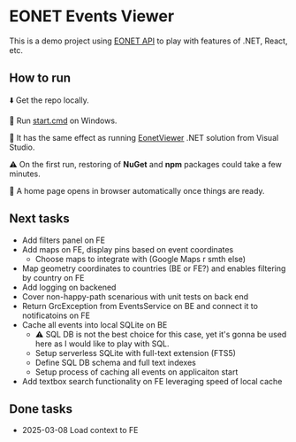 # EONET Events Viewer

This is a demo project using [EONET API](https://eonet.gsfc.nasa.gov/docs/v3) to play with features of .NET, React, etc.

## How to run

⬇️ Get the repo locally.

🚀 Run [start.cmd](/start.cmd) on Windows.

🦄 It has the same effect as running [EonetViewer](backend\EonetViewer\EonetViewer.sln) .NET solution from Visual Studio.

⚠️ On the first run, restoring of **NuGet** and **npm** packages could take a few minutes.

🔗 A home page opens in browser automatically once things are ready.

## Next tasks

- Add filters panel on FE
- Add maps on FE, display pins based on event coordinates
  - Choose maps to integrate with (Google Maps r smth else)
- Map geometry coordinates to countries (BE or FE?) and enables filtering by country on FE
- Add logging on backened
- Cover non-happy-path scenarious with unit tests on back end
- Return GrcException from EventsService on BE and connect it to notificatoins on FE
- Cache all events into local SQLite on BE
  - ⚠️ SQL DB is not the best choice for this case, yet it's gonna be used here as I would like to play with SQL.
  - Setup serverless SQLite with full-text extension (FTS5)
  - Define SQL DB schema and full text indexes
  - Setup process of caching all events on applicaiton start
- Add textbox search functionality on FE leveraging speed of local cache

## Done tasks

- 2025-03-08 Load context to FE

